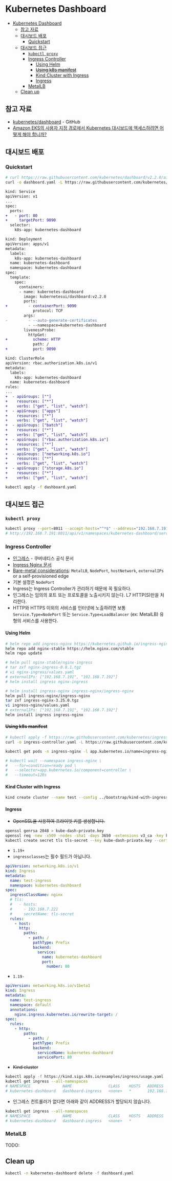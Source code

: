 # Kubernetes Dashboard

- [Kubernetes Dashboard](#kubernetes-dashboard)
  - [참고 자료](#참고-자료)
  - [대시보드 배포](#대시보드-배포)
    - [Quickstart](#quickstart)
  - [대시보드 접근](#대시보드-접근)
    - [`kubectl proxy`](#kubectl-proxy)
    - [Ingress Controller](#ingress-controller)
      - [Using Helm](#using-helm)
      - [~~Using k8s manifest~~](#using-k8s-manifest)
      - [Kind Cluster with Ingress](#kind-cluster-with-ingress)
      - [Ingress](#ingress)
    - [MetalLB](#metallb)
  - [Clean up](#clean-up)

## 참고 자료

- [kubernetes/dashboard](https://github.com/kubernetes/dashboard) - GitHub
- [Amazon EKS의 사용자 지정 경로에서 Kubernetes 대시보드에 액세스하려면 어떻게 해야 합니까?](https://aws.amazon.com/ko/premiumsupport/knowledge-center/eks-kubernetes-dashboard-custom-path/)

## 대시보드 배포

### Quickstart

```bash
# curl https://raw.githubusercontent.com/kubernetes/dashboard/v2.2.0/aio/deploy/recommended.yaml | kubectl apply -f -
curl -o dashboard.yaml -L https://raw.githubusercontent.com/kubernetes/dashboard/v2.2.0/aio/deploy/recommended.yaml
```

```diff
kind: Service
apiVersion: v1
...
spec:
  ports:
+   - port: 80
+     targetPort: 9090
  selector:
    k8s-app: kubernetes-dashboard
```

```diff
kind: Deployment
apiVersion: apps/v1
metadata:
  labels:
    k8s-app: kubernetes-dashboard
  name: kubernetes-dashboard
  namespace: kubernetes-dashboard
spec:
  template:
    spec:
      containers:
      - name: kubernetes-dashboard
        image: kubernetesui/dashboard:v2.2.0
        ports:
+         - containerPort: 9090
            protocol: TCP
        args:
-         - --auto-generate-certificates
          - --namespace=kubernetes-dashboard
        livenessProbe:
          httpGet:
+           scheme: HTTP
            path: /
+           port: 9090
```

```diff
kind: ClusterRole
apiVersion: rbac.authorization.k8s.io/v1
metadata:
  labels:
    k8s-app: kubernetes-dashboard
  name: kubernetes-dashboard
rules:
...
+  - apiGroups: [""]
+    resources: ["*"]
+    verbs: ["get", "list", "watch"]
+  - apiGroups: ["apps"]
+    resources: ["*"]
+    verbs: ["get", "list", "watch"]
+  - apiGroups: ["batch"]
+    resources: ["*"]
+    verbs: ["get", "list", "watch"]
+  - apiGroups: ["rbac.authorization.k8s.io"]
+    resources: ["*"]
+    verbs: ["get", "list", "watch"]
+  - apiGroups: ["networking.k8s.io"]
+    resources: ["*"]
+    verbs: ["get", "list", "watch"]
+  - apiGroups: ["storage.k8s.io"]
+    resources: ["*"]
+    verbs: ["get", "list", "watch"]
```

```bash
kubectl apply -f dashboard.yaml
```

## 대시보드 접근

### `kubectl proxy`

```bash
kubectl proxy --port=8011 --accept-hosts="^*$" --address="192.168.7.191"
# http://192.168.7.191:8011/api/v1/namespaces/kubernetes-dashboard/services/https:kubernetes-dashboard:/proxy/
```

### Ingress Controller

- [인그레스](https://kubernetes.io/ko/docs/concepts/services-networking/ingress/) - 쿠버네티스 공식 문서
- [Ingress Nginx 문서](https://kubernetes.github.io/ingress-nginx/)
- [Bare-metal considerations](https://kubernetes.github.io/ingress-nginx/deploy/baremetal/): `MetalLB`, `NodePort`, `hostNetwork`, `externalIPs` or a self-provisioned edge
- 기본 설정은 `NodePort`
- Ingress는 Ingress Controller가 관리하기 때문에 꼭 필요하다.
- 인그레스는 임의의 포트 또는 프로토콜을 노출시키지 않는다. L7 HTTP(S)만을 처리한다.
- HTTP와 HTTPS 이외의 서비스를 인터넷에 노출하려면 보통 `Service.Type=NodePort` 또는 `Service.Type=LoadBalancer` (ex: MetalLB) 유형의 서비스를 사용한다.

#### Using Helm

```bash
# helm repo add ingress-nginx https://kubernetes.github.io/ingress-nginx
helm repo add nginx-stable https://helm.nginx.com/stable
helm repo update
```

```bash
# helm pull nginx-stable/nginx-ingress
# tar zxf nginx-ingress-0.8.1.tgz
# vi nginx-ingress/values.yaml
# externalIPs: ["192.168.7.191", "192.168.7.192"]
# helm install ingress nginx-ingress

# helm install ingress-nginx ingress-nginx/ingress-nginx
helm pull ingress-nginx/ingress-nginx
tar zxf ingress-nginx-3.25.0.tgz
vi ingress-nginx/values.yaml
# externalIPs: ["192.168.7.191", "192.168.7.192"]
helm install ingress ingress-nginx
```

#### ~~Using k8s manifest~~

```bash
# kubectl apply -f https://raw.githubusercontent.com/kubernetes/ingress-nginx/controller-v0.44.0/deploy/static/provider/baremetal/deploy.yaml
curl -o ingress-controller.yaml -L https://raw.githubusercontent.com/kubernetes/ingress-nginx/controller-v0.44.0/deploy/static/provider/baremetal/deploy.yaml

kubectl get pods -n ingress-nginx -l app.kubernetes.io/name=ingress-nginx --watch

# kubectl wait --namespace ingress-nginx \
#   --for=condition=ready pod \
#   --selector=app.kubernetes.io/component=controller \
#   --timeout=120s
```

#### Kind Cluster with Ingress

```bash
kind create cluster --name test --config ../bootstrap/kind-with-ingress.yaml
```

#### Ingress

- ~~OpenSSL을 사용하여 프라이빗 키를 생성합니다.~~

```bash
openssl genrsa 2048 > kube-dash-private.key
openssl req -new -x509 -nodes -sha1 -days 3650 -extensions v3_ca -key kube-dash-private.key > kube-dash-public.crt
kubectl create secret tls tls-secret --key kube-dash-private.key --cert kube-dash-public.crt -n kube-system
```

- `1.19+`
- `ingressclasses`는 필수 필드가 아닙니다.

```yaml
apiVersion: networking.k8s.io/v1
kind: Ingress
metadata:
  name: test-ingress
  namespace: kubernetes-dashboard
spec:
  ingressClassName: nginx
  # tls:
  #   - hosts:
  #     - 192.168.7.221
  #     secretName: tls-secret
  rules:
    - host:
      http:
        paths:
          - path: /
            pathType: Prefix
            backend:
              service:
                name: kubernetes-dashboard
                port:
                  number: 80
```

- `1.19-`

```yaml
apiVersion: networking.k8s.io/v1beta1
kind: Ingress
metadata:
  name: test-ingress
  namespace: default
  annotations:
    nginx.ingress.kubernetes.io/rewrite-target: /
spec:
  rules:
    - http:
        paths:
          - path: /
            pathType: Prefix
            backend:
              serviceName: kubernetes-dashboard
              servicePort: 80
```

- ~~Kind cluster~~

```bash
kubectl apply -f https://kind.sigs.k8s.io/examples/ingress/usage.yaml
kubectl get ingress --all-namespaces
# NAMESPACE              NAME                CLASS    HOSTS   ADDRESS         PORTS   AGE
# kubernetes-dashboard   dashboard-ingress   <none>   *       192.168.7.221   80      3m10s
```

- 인그레스 컨트롤러가 없다면 아래와 같이 ADDRESS가 할당되지 않습니다.

```bash
kubectl get ingress --all-namespaces
# NAMESPACE              NAME                CLASS    HOSTS   ADDRESS         PORTS   AGE
# kubernetes-dashboard   dashboard-ingress   <none>   *                       80      3m10s
```

### MetalLB

TODO:

## Clean up

```bash
kubectl -n kubernetes-dashboard delete -f dashboard.yaml
```
